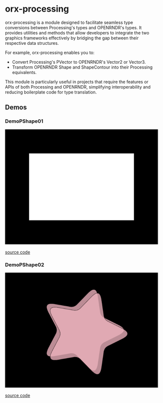 # orx-processing

orx-processing is a module designed to facilitate seamless type conversions
between Processing's types and OPENRNDR's types. It provides utilities and
methods that allow developers to integrate the two graphics frameworks
effectively by bridging the gap between their respective data structures.

For example, orx-processing enables you to:
 - Convert Processing's PVector to OPENRNDR's Vector2 or Vector3.
 - Transform OPENRNDR Shape and ShapeContour into their Processing equivalents.
 
This module is particularly useful in projects that require the features or
APIs of both Processing and OPENRNDR, simplifying interoperability and reducing boilerplate code for type translation.
<!-- __demos__ -->
## Demos
### DemoPShape01


![DemoPShape01Kt](https://raw.githubusercontent.com/openrndr/orx/media/orx-jvm/orx-processing/images/DemoPShape01Kt.png)

[source code](src/demo/kotlin/DemoPShape01.kt)

### DemoPShape02


![DemoPShape02Kt](https://raw.githubusercontent.com/openrndr/orx/media/orx-jvm/orx-processing/images/DemoPShape02Kt.png)

[source code](src/demo/kotlin/DemoPShape02.kt)
